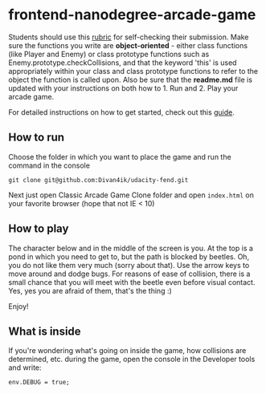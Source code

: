 frontend-nanodegree-arcade-game
===============================

Students should use this [rubric](https://review.udacity.com/#!/projects/2696458597/rubric) for self-checking their submission. Make sure the functions you write are **object-oriented** - either class functions (like Player and Enemy) or class prototype functions such as Enemy.prototype.checkCollisions, and that the keyword 'this' is used appropriately within your class and class prototype functions to refer to the object the function is called upon. Also be sure that the **readme.md** file is updated with your instructions on both how to 1. Run and 2. Play your arcade game.

For detailed instructions on how to get started, check out this [guide](https://docs.google.com/document/d/1v01aScPjSWCCWQLIpFqvg3-vXLH2e8_SZQKC8jNO0Dc/pub?embedded=true).

## How to run

Choose the folder in which you want to place the game and run the command in the console

```
git clone git@github.com:Divan4ik/udacity-fend.git
```

Next just open Classic Arcade Game Clone folder and open `index.html` on your favorite browser (hope that not IE < 10)

## How to play

The character below and in the middle of the screen is you. At the top is a pond in which you need to get to, but the path is blocked by beetles. Oh, you do not like them very much (sorry about that). Use the arrow keys to move around and dodge bugs. For reasons of ease of collision, there is a small chance that you will meet with the beetle even before visual contact. Yes, yes you are afraid of them, that's the thing :)

Enjoy!

## What is inside

If you're wondering what's going on inside the game, how collisions are determined, etc. during the game, open the console in the Developer tools and write:

```
env.DEBUG = true;
```